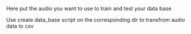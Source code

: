 Here put the audio you want to use to train and test your data base

Use create data_base script on the corresponding dir to transfrom audio data to csv